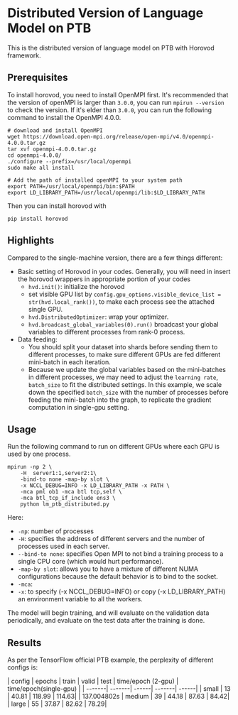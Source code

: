 # Distributed Version of Language Model on PTB

This is the distributed version of language model on PTB with Horovod framework.

## Prerequisites

To install horovod, you need to install OpenMPI first. It's recommended that the version of openMPI is larger than `3.0.0`, you can run `mpirun --version` to check the version. If it's elder than `3.0.0`, you can run the following command to install the OpenMPI 4.0.0.

```
# download and install OpenMPI
wget https://download.open-mpi.org/release/open-mpi/v4.0/openmpi-4.0.0.tar.gz
tar xvf openmpi-4.0.0.tar.gz
cd openmpi-4.0.0/
./configure --prefix=/usr/local/openmpi
sudo make all install

# Add the path of installed openMPI to your system path
export PATH=/usr/local/openmpi/bin:$PATH
export LD_LIBRARY_PATH=/usr/local/openmpi/lib:$LD_LIBRARY_PATH
```

Then you can install horovod with

```
pip install horovod
```

## Highlights

Compared to the single-machine version, there are a few things different:

- Basic setting of Horovod in your codes. Generally, you will need in insert the horovod wrappers in appropriate portion of your codes
    - `hvd.init()`: initialize the horovod
    - set visible GPU list by `config.gpu_options.visible_device_list = str(hvd.local_rank())`, to make each process see the attached single GPU.
    - `hvd.DistributedOptimizer`: wrap your optimizer.
    - `hvd.broadcast_global_variables(0).run()` broadcast your global variables to different processes from rank-0 process.
- Data feeding:
    - You should split your dataset into shards before sending them to different processes, to make sure different GPUs are fed different mini-batch in each iteration.
    - Because we update the global variables based on the mini-batches in different processes, we may need to adjust the `learning rate`, `batch_size` to fit the distributed settings. In this example, we scale down the specified `batch_size` with the number of processes before feeding the mini-batch into the graph, to replicate the gradient computation in single-gpu setting.

## Usage ##

Run the following command to run on different GPUs where each GPU is used by one process.
```
mpirun -np 2 \
    -H  server1:1,server2:1\
    -bind-to none -map-by slot \
    -x NCCL_DEBUG=INFO -x LD_LIBRARY_PATH -x PATH \
    -mca pml ob1 -mca btl tcp,self \
    -mca btl_tcp_if_include ens3 \
    python lm_ptb_distributed.py
```

Here:
  * `-np`: number of processes
  * `-H`: specifies the address of different servers and the number of processes used in each server.
  * `--bind-to none`: specifies Open MPI to not bind a training process to a single CPU core (which would hurt performance).
  * `-map-by slot`: allows you to have a mixture of different NUMA configurations because the default behavior is to bind to the socket.
  * `-mca`: 
  * `-x`: to specify (-x NCCL_DEBUG=INFO) or copy (-x LD_LIBRARY_PATH) an environment variable to all the workers.

The model will begin training, and will evaluate on the validation data periodically, and evaluate on the test data after the training is done. 


## Results ##

As per the TensorFlow official PTB example, the perplexity of different configs is:

| config | epochs | train | valid  | test  | time/epoch (2-gpu) | time/epoch(single-gpu) |
| -------| -------| ------| -------| ------|
| small  | 13     | 40.81 | 118.99 | 114.63|    | 137.004802s
| medium | 39     | 44.18 |  87.63 |  84.42|
| large  | 55     | 37.87 |  82.62 |  78.29|
